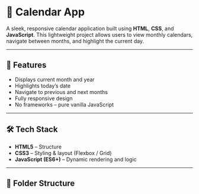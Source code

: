 # 📅 Calendar App

A sleek, responsive calendar application built using **HTML**, **CSS**, and **JavaScript**. This lightweight project allows users to view monthly calendars, navigate between months, and highlight the current day.

---

## 🚀 Features

- Displays current month and year
- Highlights today’s date
- Navigate to previous and next months
- Fully responsive design
- No frameworks – pure vanilla JavaScript

---

## 🛠️ Tech Stack

- **HTML5** – Structure
- **CSS3** – Styling & layout (Flexbox / Grid)
- **JavaScript (ES6+)** – Dynamic rendering and logic

---

## 📂 Folder Structure

